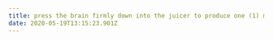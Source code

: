 ```yaml
---
title: press the brain firmly down into the juicer to produce one (1) mistake
date: 2020-05-19T13:15:23.901Z
---
```

  
